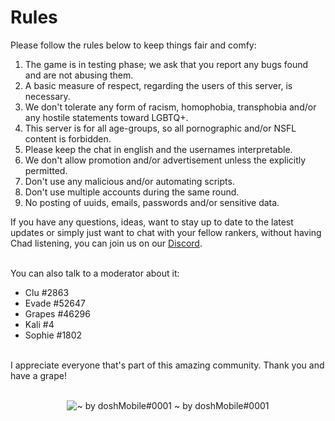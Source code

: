 # Rules

Please follow the rules below to keep things fair and comfy:

1. The game is in testing phase; we ask that you report any bugs found and are not abusing them.
2. A basic measure of respect, regarding the users of this server, is necessary.
3. We don't tolerate any form of racism, homophobia, transphobia and/or any hostile statements toward LGBTQ+.
4. This server is for all age-groups, so all pornographic and/or NSFL content is forbidden.
5. Please keep the chat in english and the usernames interpretable.
6. We don't allow promotion and/or advertisement unless the explicitly permitted.
7. Don't use any malicious and/or automating scripts.
8. Don't use multiple accounts during the same round.
9. No posting of uuids, emails, passwords and/or sensitive data.

If you have any questions, ideas, want to stay up to date to the latest updates or simply just want to chat with your
fellow rankers, without having Chad listening, you can join us on our
<a class="text-text-dark" href="https://discord.gg/ThKzCknfFr" target="_blank">Discord</a>.

<br/>
You can also talk to a moderator about it:

- Clu #2863
- Evade #52647
- Grapes #46296
- Kali #4
- Sophie #1802

<br/>
I appreciate everyone that's part of this amazing community. Thank you and have a grape!
<br/><br/>

<p align="center">
<img src="/img/grapeDoodle.png" alt="~ by doshMobile#0001" title="Take a grape :)"/>
~ by doshMobile#0001
</p>